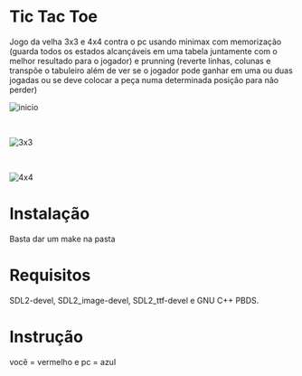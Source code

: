 # Tic Tac Toe

Jogo da velha 3x3 e 4x4 contra o pc usando minimax com memorização (guarda todos os estados alcançáveis em uma tabela juntamente com o melhor resultado para o jogador) e prunning (reverte linhas, colunas e transpõe o tabuleiro além de ver se o jogador pode ganhar em uma ou duas jogadas ou se deve colocar a peça numa determinada posição para não perder)

![inicio](https://github.com/ThiagoFBastos/tic_tae_toe/blob/main/data/start.png)

<br>

![3x3](https://github.com/ThiagoFBastos/tic_tae_toe/blob/main/data/3x3.png)

<br>

![4x4](https://github.com/ThiagoFBastos/tic_tae_toe/blob/main/data/4x4.png) <br>

# Instalação
Basta dar um make na pasta

# Requisitos
  SDL2-devel, SDL2_image-devel, SDL2_ttf-devel e GNU C++ PBDS.

# Instrução
  você = vermelho e pc = azul
